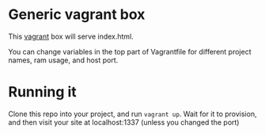 # Generic vagrant box
This [vagrant](https://www.vagrantup.com) box will serve index.html.

You can change variables in the top part of Vagrantfile for different project names, ram usage, and host port.

# Running it
Clone this repo into your project, and run `vagrant up`. Wait for it to provision, and then visit your site at localhost:1337 (unless you changed the port)